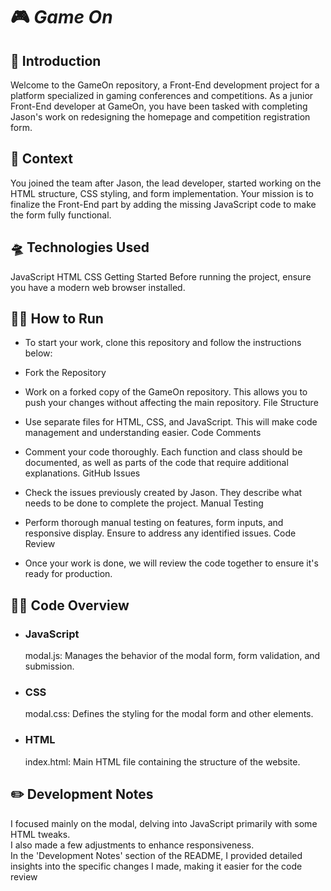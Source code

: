 # :video_game: ***Game On*** 


## :triangular_flag_on_post: **Introduction**
Welcome to the GameOn repository, a Front-End development project for a platform specialized in gaming conferences and competitions. As a junior Front-End developer at GameOn, you have been tasked with completing Jason's work on redesigning the homepage and competition registration form.

## 	:scroll: **Context**
You joined the team after Jason, the lead developer, started working on the HTML structure, CSS styling, and form implementation. Your mission is to finalize the Front-End part by adding the missing JavaScript code to make the form fully functional.

## :flying_saucer: **Technologies Used**
JavaScript
HTML
CSS
Getting Started
Before running the project, ensure you have a modern web browser installed.

## 	:running_woman: **How to Run**

- To start your work, clone this repository and follow the instructions below:

- Fork the Repository

- Work on a forked copy of the GameOn repository. This allows you to push your changes without affecting the main repository.
File Structure

- Use separate files for HTML, CSS, and JavaScript. This will make code management and understanding easier.
Code Comments

- Comment your code thoroughly. Each function and class should be documented, as well as parts of the code that require additional explanations.
GitHub Issues

- Check the issues previously created by Jason. They describe what needs to be done to complete the project.
Manual Testing

- Perform thorough manual testing on features, form inputs, and responsive display. Ensure to address any identified issues.
Code Review

- Once your work is done, we will review the code together to ensure it's ready for production.


## :female_detective: **Code Overview**

- ###  **JavaScript**
  modal.js: Manages the behavior of the modal form, form validation, and submission.

- ###  **CSS**
  modal.css: Defines the styling for the modal form and other elements.

- ###  **HTML**
  index.html: Main HTML file containing the structure of the website.
  
## :pencil2: **Development Notes**

  I focused mainly on the modal, delving into JavaScript primarily with some HTML tweaks.  
  I also made a few adjustments to enhance responsiveness.  
  In the 'Development Notes' section of the README, I provided detailed insights into the specific changes I made, making it easier for the code review
